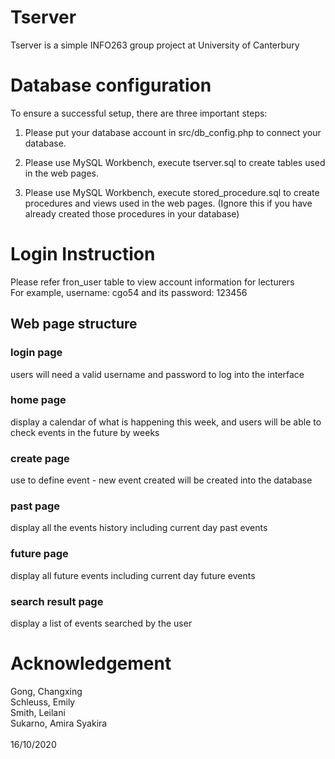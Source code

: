 # Tserver
Tserver is a simple INFO263 group project at University of Canterbury<br>



# Database configuration
To ensure a successful setup, there are three important steps:
1. Please put your database account in src/db_config.php to connect your database.

2. Please use MySQL Workbench, execute tserver.sql to create tables used in the web pages. 

2. Please use MySQL Workbench, execute stored_procedure.sql to create procedures and views used in the web pages.
  (Ignore this if you have already created those procedures in your database)
  
# Login Instruction
Please refer fron_user table to view account information for lecturers<br>
For example, username: cgo54 and its password: 123456

## Web page structure
### login page
users will need a valid username and password to log into the interface
### home page 
display a calendar of what is happening this week, and users will be able to check events in the future by weeks
### create page
use to define event - new event created will be created into the database
### past page
display all the events history including current day past events
### future page
display all future events including current day future events
### search result page
display a list of events searched by the user


# Acknowledgement<br>
Gong, Changxing<br>
Schleuss, Emily<br>
Smith, Leilani<br>
Sukarno, Amira Syakira <br><br>
16/10/2020

